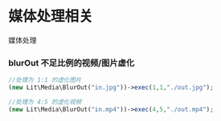 媒体处理相关
==============
媒体处理

### blurOut 不足比例的视频/图片虚化
````php
//处理为 1:1 的虚化图片
(new Lit\Media\BlurOut("in.jpg"))->exec(1,1,"./out.jpg");

//处理为 4:5 的虚化视频
(new Lit\Media\BlurOut("in.mp4"))->exec(4,5,"./out.mp4");
````